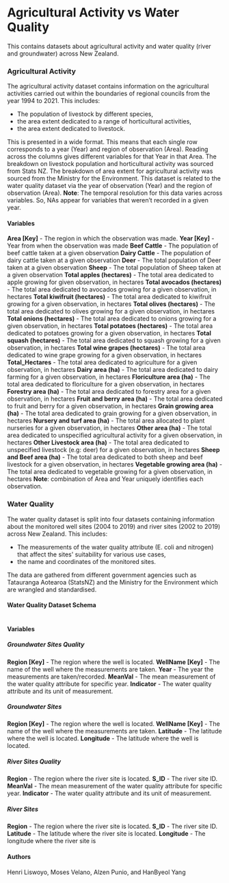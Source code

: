 # Agricultural Activity vs Water Quality

This contains datasets about agricultural activity and water quality (river and groundwater) across New Zealand.

### Agricultural Activity
The agricultural activity dataset contains information on the agricultural activities carried out within the boundaries of regional councils from the year 1994 to 2021. This includes:

- The population of livestock by different species, 
- the area extent dedicated to a range of horticultural activities, 
- the area extent dedicated to livestock.

This is presented in a wide format. This means that each single row corresponds to a year (Year) and region of observation (Area). Reading across the columns gives different variables for that Year in that Area. The breakdown on livestock population and horticultural activity was sourced from Stats NZ. The breakdown of area extent for agricultural activity was sourced from the Ministry for the Environment. This dataset is related to the water quality dataset via the year of observation (Year) and the region of observation (Area). 
**Note**: The temporal resolution for this data varies across variables. So, NAs appear for variables that weren’t recorded in a given year.

#### Variables
**Area [Key]** - The region in which the observation was made.
**Year [Key]** - Year from when the observation was made 
**Beef Cattle** - The population of beef cattle taken at a given observation
**Dairy Cattle** - The population of dairy cattle taken at a given observation
**Deer** - The total population of Deer taken at a given observation
**Sheep** - The total population of Sheep taken at a given observation
**Total apples (hectares)** - The total area dedicated to apple growing for given observation, in hectares
**Total avocados (hectares)** - The total area dedicated to avocados growing for a given observation, in hectares
**Total kiwifruit (hectares)** - The total area dedicated to kiwifruit growing for a given observation, in hectares
**Total olives (hectares)** - The total area dedicated to olives growing for a given observation, in hectares
**Total onions (hectares)** - The total area dedicated to onions growing for a given observation, in hectares
**Total potatoes (hectares)** - The total area dedicated to potatoes growing for a given observation, in hectares
**Total squash (hectares)** - The total area dedicated to squash growing for a given observation, in hectares
**Total wine grapes (hectares)** - The total area dedicated to wine grape growing for a given observation, in hectares
**Total_Hectares** - The total area dedicated to agriculture for a given observation, in hectares
**Dairy area (ha)** - The total area dedicated to dairy farming for a given observation, in hectares
**Floriculture area (ha)** - The total area dedicated to floriculture for a given observation, in hectares
**Forestry area (ha)** - The total area dedicated to forestry area for a given observation, in hectares
**Fruit and berry area (ha)** - The total area dedicated to fruit and berry for a given observation, in hectares
**Grain growing area (ha)** - The total area dedicated to grain growing for a given observation, in hectares
**Nursery and turf area (ha)** - The total area allocated to plant nurseries for a given observation, in hectares
**Other area (ha)** - The total area dedicated to unspecified agricultural activity for a given observation, in hectares
**Other Livestock area (ha)** - The total area dedicated to unspecified livestock (e.g: deer) for a given observation, in hectares
**Sheep and Beef area (ha)** - The total area dedicated to both sheep and beef livestock for a given observation, in hectares
**Vegetable growing area (ha)** - The total area dedicated to vegetable growing for a given observation, in hectares
**Note**: combination of Area and Year uniquely identifies each observation.

### Water Quality
The water quality dataset is split into four datasets containing information about the monitored well sites (2004 to 2019) and river sites (2002 to 2019) across New Zealand. This includes:

- The measurements of the water quality attribute (E. coli and nitrogen) that affect the sites' suitability for various use cases,
- the name and coordinates of the monitored sites.

The data are gathered from different government agencies such as Tatauranga Aotearoa (StatsNZ) and the Ministry for the Environment which are wrangled and standardised. 
#### Water Quality Dataset Schema
![]()

#### Variables

##### Groundwater Sites Quality
**Region [Key]** - The region where the well is located.
**WellName [Key]** - The name of the well where the measurements are taken.
**Year** - The year the measurements are taken/recorded.
**MeanVal** - The mean measurement of the water quality attribute for specific year.
**Indicator** - The water quality attribute and its unit of measurement.
##### Groundwater Sites 
**Region [Key]** - The region where the well is located.
**WellName [Key]** - The name of the well where the measurements are taken.
**Latitude** - The latitude where the well is located.
**Longitude** - The latitude where the well is located.

##### River Sites Quality
**Region** - The region where the river site is located.
**S_ID** - The river site ID.
**MeanVal** - The mean measurement of the water quality attribute for specific year.
**Indicator** - The water quality attribute and its unit of measurement.
##### River Sites
**Region** - The region where the river site is located.
**S_ID** - The river site ID.
**Latitude** - The latitude where the river site is located.
**Longitude** - The longitude where the river site is

#### Authors
Henri Liswoyo, Moses Velano, Alzen Punio, and HanByeol Yang

